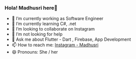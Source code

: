 ### Hola! Madhusri here👋

- 🔭 I’m currently working as Software Engineer
- 🌱 I’m currently learning C#, .net
- 👯 I’m looking to collaborate on Instagram
- 🤔 I’m not looking for help 
- 💬 Ask me about Flutter - Dart , Firebase, App Development
- 📫 How to reach me: [Instagram - Madhusri](https://www.instagram.com/_innocent._doll._/)
- 😄 Pronouns: She / her
